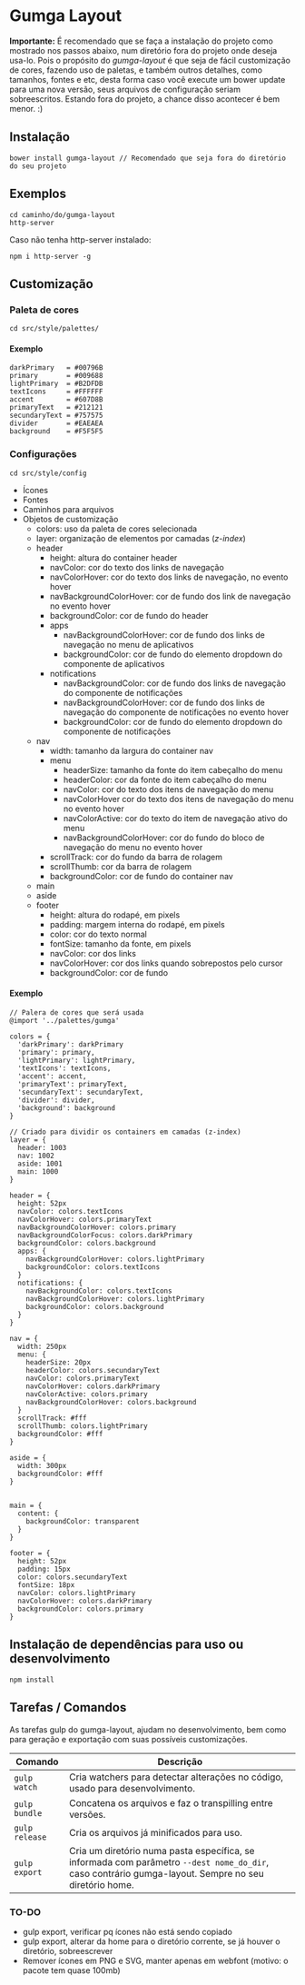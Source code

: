 # Gumga Layout

**Importante:**
É recomendado que se faça a instalação do projeto como mostrado nos passos abaixo, num diretório fora do projeto onde deseja usa-lo.
Pois o propósito do *gumga-layout* é que seja de fácil customização de cores, fazendo uso de paletas, e também outros detalhes, como tamanhos, fontes e etc, desta forma caso você execute um bower update para uma nova versão, seus arquivos de configuração seriam sobreescritos.
Estando fora do projeto, a chance disso acontecer é bem menor. :)

## Instalação
```
bower install gumga-layout // Recomendado que seja fora do diretório do seu projeto
```

## Exemplos
```
cd caminho/do/gumga-layout
http-server
```

Caso não tenha http-server instalado:
```
npm i http-server -g
```

## Customização

### Paleta de cores
```
cd src/style/palettes/
```
#### Exemplo
```
darkPrimary   = #00796B
primary       = #009688
lightPrimary  = #B2DFDB
textIcons     = #FFFFFF
accent        = #607D8B
primaryText   = #212121
secundaryText = #757575
divider       = #EAEAEA
background    = #F5F5F5
```

### Configurações

```
cd src/style/config
```
* Ícones
* Fontes
* Caminhos para arquivos
* Objetos de customização
  * colors: uso da paleta de cores selecionada
  * layer: organização de elementos por camadas (*z-index*)
  * header
    * height: altura do container header
    * navColor: cor do texto dos links de navegação
    * navColorHover: cor do texto dos links de navegação, no evento hover
    * navBackgroundColorHover: cor de fundo dos link de navegação no evento hover
    * backgroundColor: cor de fundo do header
    * apps
      * navBackgroundColorHover: cor de fundo dos links de navegação no menu de aplicativos
      * backgroundColor: cor de fundo do elemento dropdown do componente de aplicativos
    * notifications
      * navBackgroundColor: cor de fundo dos links de navegação do componente de notificações
      * navBackgroundColorHover: cor de fundo dos links de navegação do componente de notificações no evento hover
      * backgroundColor: cor de fundo do elemento dropdown do componente de notificações
  * nav
    * width: tamanho da largura do container nav
    * menu
      * headerSize: tamanho da fonte do item cabeçalho do menu
      * headerColor: cor da fonte do item cabeçalho do menu
      * navColor: cor do texto dos itens de navegação do menu
      * navColorHover cor do texto dos itens de navegação do menu no evento hover
      * navColorActive: cor do texto do item de navegação ativo do menu
      * navBackgroundColorHover: cor do fundo do bloco de navegação do menu no evento hover
    * scrollTrack: cor do fundo da barra de rolagem
    * scrollThumb: cor da barra de rolagem
    * backgroundColor: cor de fundo do container nav
  * main
  * aside
  * footer
    * height: altura do rodapé, em pixels
    * padding: margem interna do rodapé, em pixels
    * color: cor do texto normal
    * fontSize: tamanho da fonte, em pixels
    * navColor: cor dos links
    * navColorHover: cor dos links quando sobrepostos pelo cursor
    * backgroundColor: cor de fundo


 
#### Exemplo
```
// Palera de cores que será usada
@import '../palettes/gumga'

colors = {
  'darkPrimary': darkPrimary
  'primary': primary,
  'lightPrimary': lightPrimary,
  'textIcons': textIcons,
  'accent': accent,
  'primaryText': primaryText,
  'secundaryText': secundaryText,
  'divider': divider,
  'background': background
}

// Criado para dividir os containers em camadas (z-index)
layer = {
  header: 1003
  nav: 1002
  aside: 1001
  main: 1000
}

header = {
  height: 52px
  navColor: colors.textIcons
  navColorHover: colors.primaryText
  navBackgroundColorHover: colors.primary
  navBackgroundColorFocus: colors.darkPrimary
  backgroundColor: colors.background
  apps: {
    navBackgroundColorHover: colors.lightPrimary
    backgroundColor: colors.textIcons
  }
  notifications: {
    navBackgroundColor: colors.textIcons
    navBackgroundColorHover: colors.lightPrimary
    backgroundColor: colors.background
  }
}

nav = {
  width: 250px
  menu: {
    headerSize: 20px
    headerColor: colors.secundaryText
    navColor: colors.primaryText
    navColorHover: colors.darkPrimary
    navColorActive: colors.primary
    navBackgroundColorHover: colors.background
  }
  scrollTrack: #fff
  scrollThumb: colors.lightPrimary
  backgroundColor: #fff
}

aside = {
  width: 300px
  backgroundColor: #fff
}


main = {
  content: {
    backgroundColor: transparent
  }
}

footer = {
  height: 52px
  padding: 15px
  color: colors.secundaryText
  fontSize: 18px
  navColor: colors.lightPrimary
  navColorHover: colors.darkPrimary
  backgroundColor: colors.primary
}
```

## Instalação de dependências para uso ou desenvolvimento

```npm install```

## Tarefas / Comandos
As tarefas gulp do gumga-layout, ajudam no desenvolvimento, bem como para geração e exportação com suas possíveis customizações.


Comando | Descrição
------------ | -------------
```gulp watch``` | Cria watchers para detectar alterações no código, usado para desenvolvimento.
```gulp bundle``` | Concatena os arquivos e faz o transpilling entre versões.
```gulp release``` | Cria os arquivos já minificados para uso.
```gulp export``` | Cria um diretório numa pasta específica, se informada com parâmetro ```--dest nome_do_dir```, caso contrário gumga-layout. Sempre no seu diretório home.


### TO-DO
- gulp export, verificar pq ícones não está sendo copiado
- gulp export, alterar da home para o diretório corrente, se já houver o diretório, sobreescrever
- Remover ícones em PNG e SVG, manter apenas em webfont (motivo: o pacote tem quase 100mb)